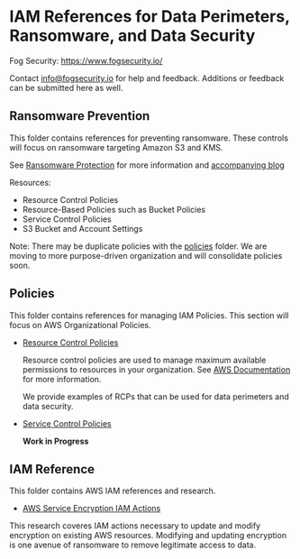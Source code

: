 # IAM References for Data Perimeters, Ransomware, and Data Security

Fog Security: https://www.fogsecurity.io/ 

Contact info@fogsecurity.io for help and feedback. Additions or feedback can be submitted here as well.

## Ransomware Prevention

This folder contains references for preventing ransomware.  These controls will focus on ransomware targeting Amazon S3 and KMS.

See [Ransomware Protection](ransomware_protection.md) for more information and [accompanying blog](https://www.fogsecurity.io/blog/the-complete-guide-to-ransomware-protection-in-s3-and-kms)

Resources:

* Resource Control Policies
* Resource-Based Policies such as Bucket Policies
* Service Control Policies
* S3 Bucket and Account Settings



Note: There may be duplicate policies with the [policies](policies) folder.  We are moving to more purpose-driven organization and will consolidate policies soon.

## Policies

This folder contains references for managing IAM Policies.  This section will focus on AWS Organizational Policies.

* [Resource Control Policies](policies/resource_control_policies)

  Resource control policies are used to manage maximum available permissions to resources in your organization.  See [AWS Documentation](https://docs.aws.amazon.com/organizations/latest/userguide/orgs_manage_policies_rcps.html#:~:text=Resource%20control%20policies%20(RCPs)%20are,for%20resources%20in%20your%20organization.) for more information.

  We provide examples of RCPs that can be used for data perimeters and data security.
  
* [Service Control Policies](policies/service_control_policies)

  **Work in Progress**

## IAM Reference

This folder contains AWS IAM references and research.

* [AWS Service Encryption IAM Actions](iam_reference/encryption_update.md)

This research coveres IAM actions necessary to update and modify encryption on existing AWS resources.  Modifying and updating encryption is one avenue of ransomware to remove legitimate access to data.
